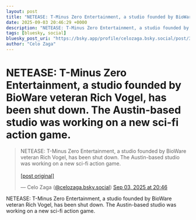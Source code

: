 ```yaml
---
layout: post
title: "NETEASE: T-Minus Zero Entertainment, a studio founded by BioWare veteran Rich Vogel, has been shut down. The Austin-based studio was working on a new sci-fi action game."
date: 2025-09-03 20:46:29 +0000
description: "NETEASE: T-Minus Zero Entertainment, a studio founded by BioWare veteran Rich Vogel, has been shut down. The Austin-based studio was working on a new sc..."
tags: [bluesky, social]
bluesky_post_uri: "https://bsky.app/profile/celozaga.bsky.social/post/3lxxitid5xh2z"
author: "Celo Zaga"
---
```


<h1 class="bluesky-post-title">NETEASE: T-Minus Zero Entertainment, a studio founded by BioWare veteran Rich Vogel, has been shut down. The Austin-based studio was working on a new sci-fi action game.</h1>


<blockquote class="bluesky-embed" data-bluesky-uri="at://did:plc:lmh6rennptq77inaztnovw4b/app.bsky.feed.post/3lxxitid5xh2z" data-bluesky-embed-color-mode="system">
<p lang="">NETEASE: T-Minus Zero Entertainment, a studio founded by BioWare veteran Rich Vogel, has been shut down. The Austin-based studio was working on a new sci-fi action game.<br><br><a href="https://bsky.app/profile/celozaga.bsky.social/post/3lxxitid5xh2z">[post original]</a></p>
&mdash; Celo Zaga (<a href="https://bsky.app/profile/did:plc:lmh6rennptq77inaztnovw4b">@celozaga.bsky.social</a>) <a href="https://bsky.app/profile/celozaga.bsky.social/post/3lxxitid5xh2z">Sep 03, 2025 at 20:46</a>
</blockquote>
<script async src="https://embed.bsky.app/static/embed.js" charset="utf-8"></script>


<p class="bluesky-post-description">NETEASE: T-Minus Zero Entertainment, a studio founded by BioWare veteran Rich Vogel, has been shut down. The Austin-based studio was working on a new sci-fi action game.</p>
